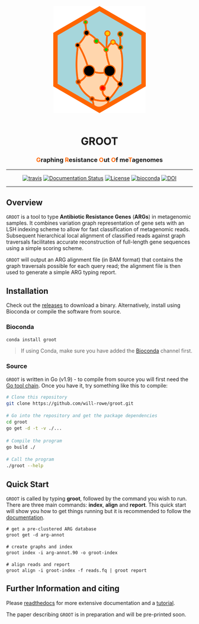 <div align="center">
  <img src="paper/img/misc/groot-logo.png?raw=true?" alt="groot-logo" width="250">
  <br><br>
  <h1>GROOT</h1>
  <h3><a style="color:#FF6600">G</a>raphing <a style="color:#FF6600">R</a>esistance <a style="color:#FF6600">O</a>ut <a style="color:#FF6600">O</a>f me<a style="color:#FF6600">T</a>agenomes</h3>
  <hr>
  <a href="https://travis-ci.org/will-rowe/groot"><img src="https://travis-ci.org/will-rowe/groot.svg?branch=master" alt="travis"></a>
  <a href='http://groot-documentation.readthedocs.io/en/latest/?badge=latest'><img src='https://readthedocs.org/projects/groot-documentation/badge/?version=latest' alt='Documentation Status' /></a>
  <a href="https://github.com/will-rowe/groot/blob/master/LICENSE"><img src="https://img.shields.io/badge/license-MIT-orange.svg" alt="License"></a>
  <a href="https://bioconda.github.io/recipes/groot/README.html"><img src="https://anaconda.org/bioconda/groot/badges/version.svg" alt="bioconda"></a>
  <a href="https://zenodo.org/badge/latestdoi/117543539"><img src="https://zenodo.org/badge/117543539.svg" alt="DOI"></a>
</div>

***

## Overview

`GROOT` is a tool to type **Antibiotic Resistance Genes** (**ARGs**) in metagenomic samples. It combines variation graph representation of gene sets with an LSH indexing scheme to allow for fast classification of metagenomic reads. Subsequent hierarchical local alignment of classified reads against graph traversals facilitates accurate reconstruction of full-length gene sequences using a simple scoring scheme.

`GROOT` will output an ARG alignment file (in BAM format) that contains the graph traversals possible for each query read; the alignment file is then used to generate a simple ARG typing report.


## Installation

Check out the [releases](https://github.com/will-rowe/groot/releases) to download a binary. Alternatively, install using Bioconda or compile the software from source.

### Bioconda

```
conda install groot
```

> If using Conda, make sure you have added the [Bioconda](https://bioconda.github.io/) channel first.

### Source

`GROOT` is written in Go (v1.9) - to compile from source you will first need the [Go tool chain](https://golang.org/doc/install). Once you have it, try something like this to compile:

```bash
# Clone this repository
git clone https://github.com/will-rowe/groot.git

# Go into the repository and get the package dependencies
cd groot
go get -d -t -v ./...

# Compile the program
go build ./

# Call the program
./groot --help
```


## Quick Start

`GROOT` is called by typing **groot**, followed by the command you wish to run. There are three main commands: **index**, **align** and **report**. This quick start will show you how to get things running but it is recommended to follow the [documentation](http://groot-documentation.readthedocs.io/en/latest/?badge=latest).

```
# get a pre-clustered ARG database
groot get -d arg-annot

# create graphs and index
groot index -i arg-annot.90 -o groot-index

# align reads and report
groot align -i groot-index -f reads.fq | groot report
```


## Further Information and citing

Please [readthedocs](http://groot-documentation.readthedocs.io/en/latest/?badge=latest) for more extensive documentation and a [tutorial](https://groot-documentation.readthedocs.io/en/latest/tutorial.html).

The paper describing `GROOT` is in preparation and will be pre-printed soon.
